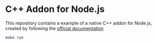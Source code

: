 # C++ Addon for Node.js

This repository contains a  example of a native C++ addon for Node.js, created by following the [official documentation](https://nodejs.org/docs/latest-v22.x/api/addons.html)

```bash
make run
```
